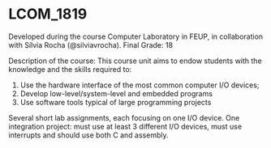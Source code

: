 # LCOM_1819
Developed during the course Computer Laboratory in FEUP, in collaboration with Sílvia Rocha (@silviavrocha).
Final Grade: 18

Description of the course:
This course unit aims to endow students with the knowledge and the skills required to:
1. Use the hardware interface of the most common computer I/O devices;
2. Develop low-level/system-level and embedded programs
3. Use software tools typical of large programming projects

Several short lab assignments, each focusing on one I/O device.
One integration project: must use at least 3 different I/O devices, must use interrupts and should use both C and assembly.
